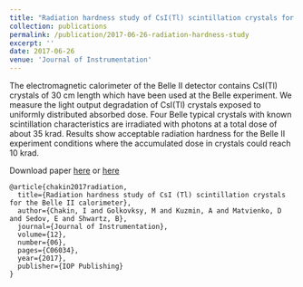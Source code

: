 ```yaml
---
title: "Radiation hardness study of CsI(Tl) scintillation crystals for the Belle II calorimeter"
collection: publications
permalink: /publication/2017-06-26-radiation-hardness-study
excerpt: ''
date: 2017-06-26
venue: 'Journal of Instrumentation'
---
```

The electromagnetic calorimeter of the Belle II detector contains CsI(Tl) crystals of
30 cm length which have been used at the Belle experiment. We measure the light output degradation 
of CsI(Tl) crystals exposed to uniformly distributed absorbed dose. Four Belle typical
crystals with known scintillation characteristics are irradiated with photons at a total dose of about
35 krad. Results show acceptable radiation hardness for the Belle II experiment conditions where
the accumulated dose in crystals could reach 10 krad.

Download paper [here](http://esf0.github.io/files/publication/radiation_hardness.pdf) or 
[here](https://iopscience.iop.org/article/10.1088/1748-0221/12/06/C06034)


```
@article{chakin2017radiation,
  title={Radiation hardness study of CsI (Tl) scintillation crystals for the Belle II calorimeter},
  author={Chakin, I and Golkovksy, M and Kuzmin, A and Matvienko, D and Sedov, E and Shwartz, B},
  journal={Journal of Instrumentation},
  volume={12},
  number={06},
  pages={C06034},
  year={2017},
  publisher={IOP Publishing}
}
```